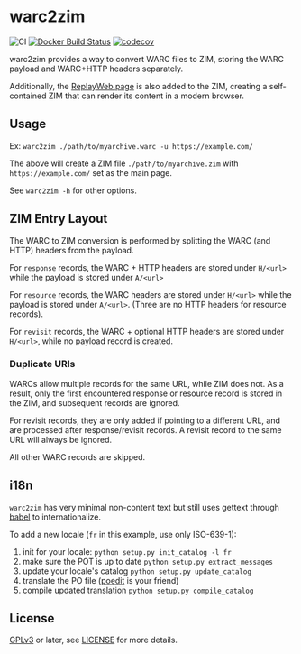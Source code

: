 # warc2zim
![CI](https://github.com/openzim/warc2zim/workflows/CI/badge.svg)
[![Docker Build Status](https://img.shields.io/docker/build/openzim/warc2zim)](https://hub.docker.com/r/openzim/warc2zim)
[![codecov](https://codecov.io/gh/openzim/warc2zim/branch/master/graph/badge.svg)](https://codecov.io/gh/openzim/warc2zim)

warc2zim provides a way to convert WARC files to ZIM, storing the WARC payload and WARC+HTTP headers separately.

Additionally, the [ReplayWeb.page](https://replayweb.page) is also added to the ZIM, creating a self-contained ZIM
that can render its content in a modern browser.

## Usage

Ex: `warc2zim ./path/to/myarchive.warc -u https://example.com/`

The above will create a ZIM file `./path/to/myarchive.zim` with `https://example.com/` set as the main page.

See `warc2zim -h` for other options.


## ZIM Entry Layout

The WARC to ZIM conversion is performed by splitting the WARC (and HTTP) headers from the payload.

For `response` records, the WARC + HTTP headers are stored under `H/<url>` while the payload is stored under `A/<url>`

For `resource` records, the WARC headers are stored under `H/<url>` while the payload is stored under `A/<url>`. (Three are no HTTP headers for resource records).

For `revisit` records, the WARC + optional HTTP headers are stored under `H/<url>`, while no payload record is created.

### Duplicate URIs

WARCs allow multiple records for the same URL, while ZIM does not. As a result, only the first encountered response or resource record is stored in the ZIM,
and subsequent records are ignored.

For revisit records, they are only added if pointing to a different URL, and are processed after response/revisit records. A revisit record to the same URL
will always be ignored.

All other WARC records are skipped.

## i18n

`warc2zim` has very minimal non-content text but still uses gettext through [babel](http://babel.pocoo.org/en/latest/setup.html) to internationalize.

To add a new locale (`fr` in this example, use only ISO-639-1):

1. init for your locale: `python setup.py init_catalog -l fr`
2. make sure the POT is up to date `python setup.py extract_messages`
3. update your locale's catalog `python setup.py update_catalog`
3. translate the PO file ([poedit](https://poedit.net/) is your friend)
4. compile updated translation `python setup.py compile_catalog`

## License

[GPLv3](https://www.gnu.org/licenses/gpl-3.0) or later, see
[LICENSE](LICENSE) for more details.
